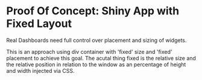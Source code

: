 # Proof Of Concept: Shiny App with Fixed Layout 

Real Dashboards need full control over placement and sizing of widgets. 

This is an approach using div container with 'fixed' size and 'fixed' placement
to achieve this goal. The acutal thing fixed is the relative size and the 
relative position in relation to the window as an percentage of height and width
injected via CSS. 
